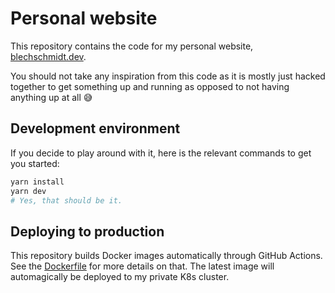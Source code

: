 # Personal website

This repository contains the code for my personal website, [blechschmidt.dev](https://blechschmidt.dev).

You should not take any inspiration from this code as it is mostly just hacked together to get something up and running as opposed to not having anything up at all 😅

## Development environment

If you decide to play around with it, here is the relevant commands to get you started:

```bash
yarn install
yarn dev
# Yes, that should be it.
```

## Deploying to production

This repository builds Docker images automatically through GitHub Actions. See the [Dockerfile](./Dockerfile) for more details on that. The latest image will automagically be deployed to my private K8s cluster.
